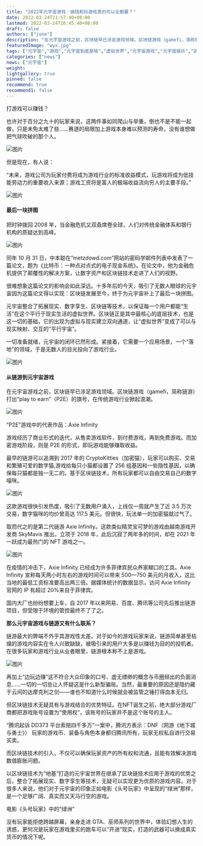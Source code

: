 ```yaml
---
title: "2022年元宇宙游戏：搞钱和玩游戏真的可以全都要？"
date: 2022-03-24T21:57:40+08:00
lastmod: 2022-03-24T16:45:40+08:00
draft: false
authors: ["june"]
description: "在元宇宙游戏之前，区块链早已涉足游戏领域。区块链游戏（gamefi，简称链游）打出“play to earn”（P2E）的旗号，在传统游戏行业掀起浪潮。"
featuredImage: "wyx.jpg"
tags: ["元宇宙","游戏","元宇宙到底是啥","虚拟世界","元宇宙游戏","元宇宙娱乐","区块链"]
categories: ["news"]
news: ["元宇宙"]
weight: 
lightgallery: true
pinned: false
recommend: true
recommend1: false
---
```



打游戏可以赚钱？

也许对于百分之九十的玩家来说，这两件事如同爬山与举重，倒也不是不能一起做，只是未免太难了些……赛道的局限加上游戏本身难以预测的寿命，没有谁想做把气球吹破的那个人。

![图片](wyx.jpg)





但是现在，有人说：

“未来，游戏公司为玩家付费将成为游戏行业的标准收益模式，玩游戏将成为低技能劳动力的重要收入来源；游戏工资将是富人的极端收益流向穷人的主要手段。”

![图片](gq.jpg)



#### 最后一块拼图

把时钟拨回 2008 年，当金融危机又双叒席卷全球，人们对传统金融体系和银行机构的质疑达到高峰。

![图片](sz.jpg)




同年 10 月 31 日，中本聪在“metzdowd.com”网站的密码学邮件列表中发表了一篇论文，题为《比特币：一种点对点式的电子现金系统》。在论文中，他为金融危机提供了颠覆性的解决方案，让数字资产和区块链技术走进了人们的视野。


很难想象这篇论文的影响会如此深远。十多年后的今天，吸引了无数人眼球的元宇宙因为这篇论文得以实现：区块链发展至今，终于为元宇宙补上了最后一块拼图。


元宇宙整合了拓展现实、数字孪生、区块链等技术，以保证每一个用户都能“生活”在这个平行于现实生活的虚拟世界。区块链正是其中最核心的底层技术，也是这一切的基础，它的出现为虚拟与现实建立双向通道，让“虚拟世界”变成了可以与现实映射、交互的“平行宇宙”。


一切准备就绪，元宇宙的闭环已然形成。紧接着，它需要一个应用场景，一个“落地”的领域，于是无数人的目光投向了游戏行业。

![图片](hy.jpg)



#### 从链游到元宇宙游戏

在元宇宙游戏之前，区块链早已涉足游戏领域。区块链游戏（gamefi，简称链游）打出“play to earn”（P2E）的旗号，在传统游戏行业掀起浪潮。

![图片](ntf.jpg)



“P2E”游戏中的代表作品：Axie Infinity


游戏经历了商业形式的迭代，从售卖游戏软件，到付费游戏，再到免费游戏。而加密游戏阶段，则是 P2E 的形式，即玩游戏能够赚取收益。

最早的链游可以追溯到 2017 年的 CryptoKitties（加密猫），玩家可以购买、交易和繁殖可爱的数字猫,游戏给每只小猫都设置了 256 组基因和一些隐性基因，以确保每只猫都是独一无二的。基于区块链技术，所有玩家都可以自由交易自己的数字喵咪。

![图片](mm.jpg)




这款游戏很快引发热度，吸引了无数用户涌入，上线仅一周就产生了近 3.5 万次交易，数字猫咪的均价曾高达 117.5 美元。但很快，玩法单一的加密猫就过气了。

取而代之的是第二代链游 Axie Infinity。这款类似精灵宝可梦的游戏由越南游戏开发商 SkyMavis 推出，立项于 2018 年，此后沉寂了两年多的时间，却在 2021 年一跃成为最热门的 NFT 游戏之一。

![图片](mrr.jpg)




在疫情的冲击下，Axie Infinity 已经成为许多菲律宾民众养家糊口的工具。Axie Infinity 宣称每天两小时左右的游戏时间可以带来 500—750 美元的月收入，这比当地的最低工资标准要高出两三倍。据媒体统计的数据显示，访问 Axie Infinity 官网的 IP 有超过 20%来自于菲律宾。

国内大厂也纷纷想要上车，自 2017 年以来网易、百度、腾讯等公司先后推出链游项目，但受限于环境的管控最终不了了之。



**那么元宇宙游戏与链游又有什么联系？** 

链游最大的弊端不外乎其游戏性太差。对于如今的游戏玩家来说，链游简单甚至枯燥的游戏内容实在令人兴致缺缺，被吸引来的用户大多是以赚钱为目的的投机者。在很多玩家和游戏行业从业者眼里，链游根本称不上是游戏。

![图片](jqr.jpg)




再加上“边玩边赚”这不符合大众印象的口号、虚无缥缈的概念与币圈频出的负面消息……一切的一切总让人怀疑这是什么新型骗局。当然，最重要的原因还是隐约藏于云间的达摩克利之剑——谁也不知道什么时候就会被监管之锤打得血本无归。


但区块链技术无疑具有与游戏结合的优势特征。在NFT诞生之前，绝大部分游戏厂商都把游戏账号设置为“使用权”，该账号的玩家并不是这个账号的主人。

“腾讯起诉 DD373 平台索赔四千多万”一案中，腾讯方表示：DNF（网游《地下城与勇士》） 玩家的游戏币、装备与角色本身都归腾讯所有，玩家无权私自进行交易买卖。


而区块链技术的引入，不仅可以确保玩家资产的所有权和流通，且能有效解决游戏数值膨胀问题。

以区块链技术为“地基”打造的元宇宙世界在继承了区块链技术应用于游戏的优势之后，整合了拓展现实、数字孪生等技术，无疑可以实现更为优质的游戏内容。对于很多人来说，他们对于元宇宙的印象正如电影《头号玩家》中呈现的“绿洲”那样，是一个足够广阔、真实而又天马行空的游戏。

电影《头号玩家》中的“绿洲”


没有玩家能拒绝跨越屏幕，亲身走进 GTA、巫师系列的世界中，体验幻想人生的诱惑，更何况是玩家在游戏里买的跑车可以“开进”现实，打造的武器可以换成真实货币的情况下呢。